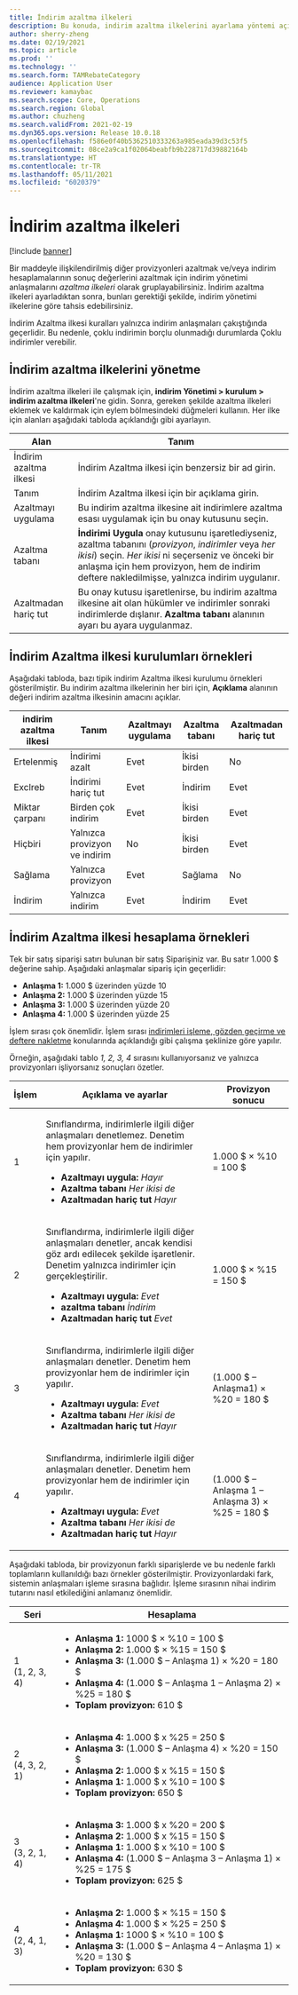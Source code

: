 ```yaml
---
title: İndirim azaltma ilkeleri
description: Bu konuda, indirim azaltma ilkelerini ayarlama yöntemi açıklanmaktadır. Azaltma ilkeleri aynı madde veya işleme birden çok indirim uygulama davranışını denetler.
author: sherry-zheng
ms.date: 02/19/2021
ms.topic: article
ms.prod: ''
ms.technology: ''
ms.search.form: TAMRebateCategory
audience: Application User
ms.reviewer: kamaybac
ms.search.scope: Core, Operations
ms.search.region: Global
ms.author: chuzheng
ms.search.validFrom: 2021-02-19
ms.dyn365.ops.version: Release 10.0.18
ms.openlocfilehash: f586e0f40b5362510333263a985eada39d3c53f5
ms.sourcegitcommit: 08ce2a9ca1f02064beabfb9b228717d39882164b
ms.translationtype: HT
ms.contentlocale: tr-TR
ms.lasthandoff: 05/11/2021
ms.locfileid: "6020379"
---
```

# <a name="rebate-reduction-principles"></a>İndirim azaltma ilkeleri

[!include [banner](../includes/banner.md)]

Bir maddeyle ilişkilendirilmiş diğer provizyonleri azaltmak ve/veya indirim hesaplamalarının sonuç değerlerini azaltmak için indirim yönetimi anlaşmalarını *azaltma ilkeleri* olarak gruplayabilirsiniz. İndirim azaltma ilkeleri ayarladıktan sonra, bunları gerektiği şekilde, indirim yönetimi ilkelerine göre tahsis edebilirsiniz.

İndirim Azaltma ilkesi kuralları yalnızca indirim anlaşmaları çakıştığında geçerlidir. Bu nedenle, çoklu indirimin borçlu olunmadığı durumlarda Çoklu indirimler verebilir.

## <a name="manage-rebate-reduction-principles"></a>İndirim azaltma ilkelerini yönetme

İndirim azaltma ilkeleri ile çalışmak için, **indirim Yönetimi \> kurulum \> indirim azaltma ilkeleri**'ne gidin. Sonra, gereken şekilde azaltma ilkeleri eklemek ve kaldırmak için eylem bölmesindeki düğmeleri kullanın. Her ilke için alanları aşağıdaki tabloda açıklandığı gibi ayarlayın.

| Alan | Tanım |
|---|---|
| İndirim azaltma ilkesi | İndirim Azaltma ilkesi için benzersiz bir ad girin. |
| Tanım | İndirim Azaltma ilkesi için bir açıklama girin. |
| Azaltmayı uygulama | Bu indirim azaltma ilkesine ait indirimlere azaltma esası uygulamak için bu onay kutusunu seçin. |
| Azaltma tabanı | **İndirimi Uygula** onay kutusunu işaretlediyseniz, azaltma tabanını (*provizyon*, *indirimler* veya *her ikisi*) seçin. *Her ikisi* ni seçerseniz ve önceki bir anlaşma için hem provizyon, hem de indirim deftere nakledilmişse, yalnızca indirim uygulanır. |
| Azaltmadan hariç tut | Bu onay kutusu işaretlenirse, bu indirim azaltma ilkesine ait olan hükümler ve indirimler sonraki indirimlerde dışlanır. **Azaltma tabanı** alanının ayarı bu ayara uygulanmaz. |

## <a name="examples-of-rebate-reduction-principle-setups"></a>İndirim Azaltma ilkesi kurulumları örnekleri

Aşağıdaki tabloda, bazı tipik indirim Azaltma ilkesi kurulumu örnekleri gösterilmiştir. Bu indirim azaltma ilkelerinin her biri için, **Açıklama** alanının değeri indirim azaltma ilkesinin amacını açıklar.

| indirim azaltma ilkesi | Tanım | Azaltmayı uygulama | Azaltma tabanı | Azaltmadan hariç tut |
|---|---|---|---|---|
| Ertelenmiş | İndirimi azalt | Evet | İkisi birden | No |
| Exclreb | İndirimi hariç tut | Evet | İndirim | Evet |
| Miktar çarpanı | Birden çok indirim | Evet | İkisi birden | Evet |
| Hiçbiri | Yalnızca provizyon ve indirim | No | İkisi birden | Evet |
| Sağlama | Yalnızca provizyon | Evet | Sağlama | No |
| İndirim | Yalnızca indirim | Evet | İndirim | Evet |

## <a name="examples-of-rebate-reduction-principle-calculations"></a>İndirim Azaltma ilkesi hesaplama örnekleri

Tek bir satış siparişi satırı bulunan bir satış Siparişiniz var. Bu satır 1.000 $ değerine sahip. Aşağıdaki anlaşmalar sipariş için geçerlidir:

- **Anlaşma 1:** 1.000 $ üzerinden yüzde 10
- **Anlaşma 2:** 1.000 $ üzerinden yüzde 15
- **Anlaşma 3:** 1.000 $ üzerinden yüzde 20
- **Anlaşma 4:** 1.000 $ üzerinden yüzde 25

İşlem sırası çok önemlidir. İşlem sırası [indirimleri işleme, gözden geçirme ve deftere nakletme](process-review-post.md) konularında açıklandığı gibi çalışma şeklinize göre yapılır.

Örneğin, aşağıdaki tablo *1, 2, 3, 4* sırasını kullanıyorsanız ve yalnızca provizyonları işliyorsanız sonuçları özetler.

| İşlem | Açıklama ve ayarlar | Provizyon sonucu |
|---|---|---|
| 1 | <p>Sınıflandırma, indirimlerle ilgili diğer anlaşmaları denetlemez. Denetim hem provizyonlar hem de indirimler için yapılır.</p><ul><li>**Azaltmayı uygula:** *Hayır*</li><li>**Azaltma tabanı** *Her ikisi de*</li><li>**Azaltmadan hariç tut** *Hayır*</li></ul> | 1.000 $ × %10 = 100 $ |
| 2 | <p>Sınıflandırma, indirimlerle ilgili diğer anlaşmaları denetler, ancak kendisi göz ardı edilecek şekilde işaretlenir. Denetim yalnızca indirimler için gerçekleştirilir.</p><ul><li>**Azaltmayı uygula:** *Evet*</li><li>**azaltma tabanı** *İndirim*</li><li>**Azaltmadan hariç tut** *Evet*</li></ul> | 1.000 $ × %15 = 150 $ |
| 3 | <p>Sınıflandırma, indirimlerle ilgili diğer anlaşmaları denetler. Denetim hem provizyonlar hem de indirimler için yapılır.</p><ul><li>**Azaltmayı uygula:** *Evet*</li><li>**Azaltma tabanı** *Her ikisi de*</li><li>**Azaltmadan hariç tut** *Hayır*</li></ul> | (1.000 $ – Anlaşma1) × %20 = 180 $ |
| 4 | <p>Sınıflandırma, indirimlerle ilgili diğer anlaşmaları denetler. Denetim hem provizyonlar hem de indirimler için yapılır.</p><ul><li>**Azaltmayı uygula:** *Evet*</li><li>**Azaltma tabanı** *Her ikisi de*</li><li>**Azaltmadan hariç tut** *Hayır*</li></ul> | (1.000 $ – Anlaşma 1 – Anlaşma 3) × %25 = 180 $ |

Aşağıdaki tabloda, bir provizyonun farklı siparişlerde ve bu nedenle farklı toplamların kullanıldığı bazı örnekler gösterilmiştir. Provizyonlardaki fark, sistemin anlaşmaları işleme sırasına bağlıdır. İşleme sırasının nihai indirim tutarını nasıl etkilediğini anlamanız önemlidir.

| Seri | Hesaplama |
|---|---|
| 1<br>(1, 2, 3, 4) | <ul><li>**Anlaşma 1:** 1000 $ × %10 = 100 $</li><li>**Anlaşma 2:** 1.000 $ × %15 = 150 $</li><li>**Anlaşma 3:** (1.000 $ – Anlaşma 1) × %20 = 180 $</li><li>**Anlaşma 4:** (1.000 $ – Anlaşma 1 – Anlaşma 2) × %25 = 180 $</li><li>**Toplam provizyon:** 610 $</li></ul> |
| 2<br>(4, 3, 2, 1) | <ul><li>**Anlaşma 4:** 1.000 $ x %25 = 250 $</li><li>**Anlaşma 3:** (1.000 $ – Anlaşma 4) × %20 = 150 $</li><li>**Anlaşma 2:** 1.000 $ x %15 = 150 $</li><li>**Anlaşma 1:** 1.000 $ x %10 = 100 $</li><li>**Toplam provizyon:** 650 $</li></ul> |
| 3<br>(3, 2, 1, 4) | <ul><li>**Anlaşma 3:** 1.000 $ x %20 = 200 $</li><li>**Anlaşma 2:** 1.000 $ x %15 = 150 $</li><li>**Anlaşma 1:** 1.000 $ x %10 = 100 $</li><li>**Anlaşma 4:** (1.000 $ – Anlaşma 3 – Anlaşma 1) × %25 = 175 $</li><li>**Toplam provizyon:** 625 $</li></ul> |
| 4<br>(2, 4, 1, 3) | <ul><li>**Anlaşma 2:** 1.000 $ × %15 = 150 $</li><li>**Anlaşma 4:** 1.000 $ × %25 = 250 $</li><li>**Anlaşma 1:** 1000 $ × %10 = 100 $</li><li>**Anlaşma 3:** (1.000 $ – Anlaşma 4 – Anlaşma 1) × %20 = 130 $</li><li>**Toplam provizyon:** 630 $</li></ul> |
